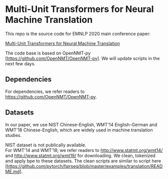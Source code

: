 # Multi-Unit Transformers for Neural Machine Translation

This repo is the source code for EMNLP 2020 main conference paper:

[Multi-Unit Transformers for Neural Machine Translation](https://arxiv.org/abs/2010.10743)

The code base is based on OpenNMT-py [https://github.com/OpenNMT/OpenNMT-py]. We will update scripts in the next few days.

## Dependencies

For dependencies, we refer readers to https://github.com/OpenNMT/OpenNMT-py. 


## Datasets
In our paper, we use NIST Chinese-English, WMT'14 English-German and WMT'18 Chinese-English, which are widely used in machine translation studies.

NIST dataset is not publically available.  
For WMT'14 and WMT'18, we refer readers to http://www.statmt.org/wmt14/ and http://www.statmt.org/wmt19/ for downloading. 
We clean, tokenized and apply bpe to these datasets. The clean scripts are similar to script here [https://github.com/pytorch/fairseq/blob/master/examples/translation/README.md].